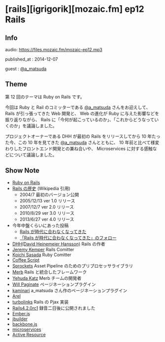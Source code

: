 # [rails][igrigorik][mozaic.fm] ep12 Rails

## Info

audio: https://files.mozaic.fm/mozaic-ep12.mp3

published_at
: 2014-12-07

guest
: [@a_matsuda](https://twitter.com/a_matsuda)


## Theme

第 12 回のテーマは Ruby on Rails です。

今回は Ruby と Rail のコミッターである [@a_matsuda](https://twitter.com/a_matsuda/) さんをお迎えして、 Rails が引っ張ってきた Web 開発と、 Web の進化が Ruby に与えた影響などを振り返りながら、 Rails に「今何が起こっているのか」、「これからどうなっていくのか」を議論しました。

プロジェクトオーナーである DHH が最初の Rails をリリースしてから 10 年たった今、この 10 年を見てきた [@a_matsuda](https://twitter.com/a_matsuda/) さんとともに、 10 年前と比べて様変わりしたフロントエンド開発との兼ね合いや、 Microservices に対する感触などについて議論しました。


## Show Note

- [Ruby on Rails](http://rubyonrails.org/)
- [Rails の歴史](http://ja.wikipedia.org/wiki/Ruby_on_Rails) (Wikipedia 引用)
  - 2004/7 最初のバージョン公開
  - 2005/12/13 ver 1.0 リリース
  - 2007/12/7  ver 2.0 リリース
  - 2010/8/29  ver 3.0 リリース
  - 2013/6/27  ver 4.0 リリース
- 今年中盤くらいにあった投稿
  - [Rails が時代に合わなくなってきた](http://qiita.com/kaiinui/items/2781219340d427543d08)
  - [「Rails が時代に合わなくなってきた」のフォロー](http://wazanova.jp/items/1361)
- [DHH(David Heinemeier Hansson)](https://twitter.com/dhh) Rails の作者
- [Jeremy Kemper](https://twitter.com/bitsweat) Rails Comitter
- [Koichi Sasada](https://twitter.com/koichisasada) Ruby Comitter
- [Coffee Script](http://coffeescript.org/)
- [Sprockets](https://github.com/rails/sprockets-rails) Asset Pipeline のためのプリプロセッサライブラリ
- [Merb](http://www.merbivore.com/) Rails と統合したフレームワーク
- [Yehuda Katz](https://twitter.com/wycats) Merb チームの開発者
- [Will Paginate](https://github.com/mislav/will_paginate) ページネーションプラグイン
- [kaminari](https://github.com/amatsuda/kaminari) a_matsuda さん作のページネーションプラグイン
- [Arel](https://github.com/rails/arel)
- [turbolinks](https://github.com/rails/turbolinks) Rails の Pjax 実装
- [Rails4.2.0rc1](http://weblog.rubyonrails.org/2014/11/28/Rails-4-2-0-rc1-has-been-released/) 録音二日後に公開されました
- [Ember.js](http://emberjs.com/)
- [jbuilder](https://github.com/rails/jbuilder)
- [backbone.js](http://backbonejs.org)
- [microservices](http://martinfowler.com/articles/microservices.html)
- [Active Resource](https://github.com/rails/activeresource)
